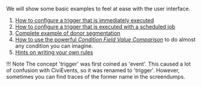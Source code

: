 We will show some basic examples to feel at ease with the user interface.

1. [How to configure a trigger that is immediately executed](./basic-example-immediate-processing.md)
1. [How to configure a trigger that is executed with a scheduled job](./basic-example-scheduled-processing.md)
1. [Complete example of donor segmentation](./basic-example-donor-classification.md)
1. [How to use the powerful _Condition Field Value Comparison_](./basic-example-field-value-comparison-condition.md) to do almost any condition you can imagine.
1. [Hints on writing your own rules](./basic-example-hints.md)

!!! Note
    The concept 'trigger' was first coined as 'event'. This caused a lot of confusion with CiviEvents, so it was renamed to 'trigger'. However, sometimes you can find traces of the former name in the screendumps.
